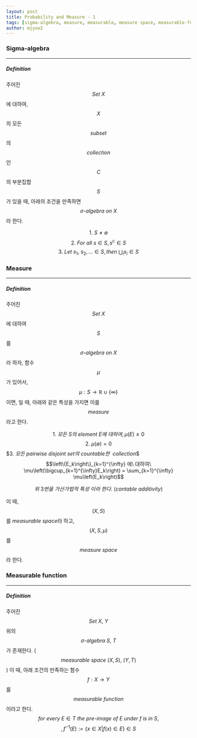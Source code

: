 ```yaml
---
layout: post
title: Probability and Measure - 1
tags: [sigma-algebra, measure, measurable, measure space, measurable-function]
author: mjyoo2
---
```


### Sigma-algebra
---
##### Definition
주어진 $$Set\ X$$에 대하여, $$X$$의 모든 $$subset$$의 $$collection$$인 $$C$$의 부분집합 $$S$$가 있을 때, 아래의 조건을 만족하면 $$\sigma\text{-}algebra\ on\ X$$라 한다.

$$ 1.\ S \neq \emptyset$$
$$ 2.\ For\ all\ s \in S, s^c \in S$$
$$ 3.\ Let\ s_1,\ s_2, ... \in S, then\ \bigcup_{i} s_i \in S$$

### Measure
---
##### Definition
주어진 $$Set\ X$$에 대하여 $$S$$를 $$\sigma\text{-}algebra\ on\ X$$라 하자, 함수 $$\mu$$가 있어서, $$\mu : S \to \mathbb{R} \cup \left\{\infty\right\}$$이면, 일 때, 아래와 같은 특성을 가지면 이를 $$measure$$라고 한다.

$$1.\ 모든\ S의\ element\ E에\ 대하여, \mu\left(E\right)\geq 0$$
$$2.\ \mu\left(\emptyset\right) = 0$$
$$3.\ 모든\ pairwise\ disjoint\ set의\ countable한$ $\ collection$$ $$\left\{E_k\right\}_{k=1}^{\infty} 에\ 대하여\ \mu\left(\bigcup_{k=1}^{\infty}E_k\right) = \sum_{k=1}^{\infty} \mu\left(E_k\right)$$

$$위\ 3번을\ 가산가법적\ 특성\ 이라\ 한다.\ (contable\ additivity)$$

이 때, $$\left(X, S\right)$$ 를 $measurable\ space$라 하고, $$\left(X, S, \mu\right)$$ 를 $$measure\ space$$라 한다.

### Measurable function
---
##### Definition
주어진 $$Set\ X,\ Y$$ 위의 $$\sigma\text{-}algebra\ S,\ T$$ 가 존재한다. ($$measurable\ space\ (X, S),\ (Y, T)$$) 이 때, 아래 조건의 만족하는 함수 $$f: X \to Y$$ 를 $$measurable\ function$$이라고 한다.
$$for\ every\ E\in T\ the\ pre\text{-}image\ of\ E\ under\ f\ is\ in\ S,$$ $$,f^{-1}\left(E\right):= \left\{x \in X|f\left(x\right)\in E\right\} \in S$$
